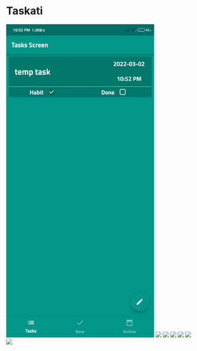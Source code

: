 # Taskati
<img src="https://github.com/amrabdelhameeed/Taskati/blob/19ea08d4e507a8fe37d2df2009b55b05f353dd82/screenshoots/taskati%201%20.jpg" width="400">
<img src="https://github.com/amrabdelhameeed/Taskati/blob/19ea08d4e507a8fe37d2df2009b55b05f353dd82/screenshoots/taskati%202%20.jpg" width="400">
<img src="https://github.com/amrabdelhameeed/Taskati/blob/19ea08d4e507a8fe37d2df2009b55b05f353dd82/screenshoots/taskati%203%20.jpg" width="400">
<img src="https://github.com/amrabdelhameeed/Taskati/blob/19ea08d4e507a8fe37d2df2009b55b05f353dd82/screenshoots/taskati%204%20.jpg" width="400">
<img src="https://github.com/amrabdelhameeed/Taskati/blob/19ea08d4e507a8fe37d2df2009b55b05f353dd82/screenshoots/taskati%205%20.jpg" width="400">
<img src="https://github.com/amrabdelhameeed/Taskati/blob/19ea08d4e507a8fe37d2df2009b55b05f353dd82/screenshoots/taskati%206%20.jpg" width="400">
<img src="https://github.com/amrabdelhameeed/Taskati/blob/19ea08d4e507a8fe37d2df2009b55b05f353dd82/screenshoots/taskati%207%20.jpg" width="400">

